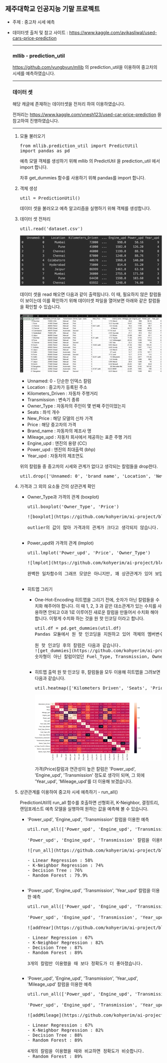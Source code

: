 ## 제주대학교 인공지능 기말 프로젝트

- 주제 : 중고차 시세 예측

- 데이터셋 출처 및 참고 사이트 : https://www.kaggle.com/avikasliwal/used-cars-price-prediction

  --------

  ### mllib - prediction_util

  https://github.com/yungbyun/mllib 의 prediction_util을 이용하여 중고차의 시세를 예측하였습니다.

  --------

  ### 데이터 셋

  해당 캐글에 존재하는 데이터셋을 전처리 하여 이용하였습니다.

  전처리는 https://www.kaggle.com/vnesh123/used-car-price-prediction 을 참고하여 진행하였습니다.

  -------
  
  1. 모듈 불러오기
  
     <pre>from mllib.prediction_util import PredictUtil
     import pandas as pd
     </pre>
  
     예측 모델 객체를 생성하기 위해 mllib 의 PredictUtil 을 prediction_util 에서 import 합니다.
  
     차후 get_dummies 함수를 사용하기 위해 pandas를 import 합니다.
  
  2. 객체 생성
  
     <pre>util = PredictionUtil()
     </pre>
  
     데이터 셋을 불러오고 예측 알고리즘을 실행하기 위해 객체를 생성합니다.
  
  3. 데이터 셋 전처리
  
     <pre>util.read('dataset.csv')
     </pre>
  
     ![read](https://github.com/kohyerim/ai-project/blob/master/read.png)
  
     데이터 셋을 read 해오면 다음과 같이 출력됩니다.
     이 때, 필요하지 않은 칼럼들이 보이는데 이를 확인하기 위해 데이터셋 파일을 열어보면 아래와 같은 칼럼들을 확인할 수 있습니다.
  
     ![dataset](https://github.com/kohyerim/ai-project/blob/master/dataset_pic.png)
  
     - Unnamed: 0 - 단순한 인덱스 칼럼
     - Location : 중고차가 등록된 주소
     - Kilometers_Driven : 자동차 주행거리
     - Transmission : 변속기 종류
     - Owner_Type : 자동차의 주인이 몇 번째 주인이었는지
     - Seats : 좌석 개수
     - New_Price : 해당 모델의 신차 가격
     - Price : 해당 중고차의 가격
     - Brand_name : 자동차의 제조사 명
     - Mileage_upd : 자동차 회사에서 제공하는 표준 주행 거리
     - Engine_upd : 엔진의 용량 (CC)
     - Power_upd : 엔진의 최대출력 (bhp)
     - Year_upd : 자동차의 제조연도
  
     위의 칼럼들 중 중고차의 시세와 관계가 없다고 생각되는 칼럼들을 drop한다.
  
     <pre>util.drop(['Unnamed: 0', 'brand_name', 'Location', 'New_Price'])
     </pre>
  
  4. 가격과 그 외의 요소들 간의 상관관계 확인
  
     - Owner_Type과 가격의 관계 (boxplot)
  
       <pre>util.boxplot('Owner_Type', 'Price')
  
       ![boxplot](https://github.com/kohyerim/ai-project/blob/master/boxplot.png)
  
       outlier의 값이 많아 가격과의 관계가 크다고 생각되지 않습니다.
  
     - Power_upd와 가격의 관계 (lmplot)
  
       <pre>util.lmplot('Power_upd', 'Price', 'Owner_Type')
  
       ![lmplot](https://github.com/kohyerim/ai-project/blob/master/lmplot.png)
  
       완벽한 일차함수의 그래프 모양은 아니지만, 꽤 상관관계가 있어 보입니다.
  
     - 히트맵 그리기
  
       - One-Hot-Encoding
         히트맵을 그리기 전에, 숫자가 아닌 칼럼들을 수치화 해주어야 합니다.
         이 때 1, 2, 3 과 같은 대소관계가 있는 수치를 사용하면 안되고 0과 1로 이루어진 새로운 칼럼을 만들어서 수치화 해야 합니다.
         이렇게 수치화 하는 것을 원 핫 인코딩 이라고 합니다.
         <pre>util.df = pd.get_dummies(util.df)
         Pandas 모듈에서 원 핫 인코딩을 지원하고 있어 객체의 멤버변수인 df에 접근하여 원 핫 인코딩을 해주는 get_dummies 함수를 실행합니다.
  
         원 핫 인코딩 후의 칼럼은 다음과 같습니다.
         ![get_dummies](https://github.com/kohyerim/ai-project/blob/master/get_dummies.png)
         숫자형이 아닌 칼럼이었던 Fuel_Type, Transmission, Owner_Type 칼럼이 숫자화 된 칼럼으로 변경된 것을 확인할 수 있습니다.
  
       - 히트맵 출력
         원 핫 인코딩 후, 칼럼들을 모두 이용해 히트맵을 그려보면 다음과 같습니다.
         <pre>util.heatmap(['Kilometers_Driven', 'Seats', 'Price', 		'Mileage_upd','Engine_upd','Power_upd', 'Year_upd', 'Fuel_Type_CNG', 'Fuel_Type_Diesel','Fuel_Type_Electric', 'Fuel_Type_LPG', 'Fuel_Type_Petrol','Transmission_Automatic', 'Transmission_Manual', 'Owner_Type_First','Owner_Type_Fourth & Above', 'Owner_Type_Second', 'Owner_Type_Third'])</pre>
  
         ![heatmap](https://github.com/kohyerim/ai-project/blob/master/Heatmap.png)
  
         가격(Price)칼럼과 연관성이 높은 칼럼은 'Power_upd', 'Engine_upd', 'Transmission' 정도로 생각이 되며, 그 외에 'Year_upd', 'Mileage_upd'를 더 이용해 보겠습니다.
  
  5. 상관관계를 이용하여 중고차 시세 예측하기 - run_all()
  
     PredictionUtil의 run_all 함수를 호출하면 선형회귀, K-Neighbor, 결정트리, 랜덤포레스트 예측 모델을 실행하여 원하는 값을 예측해 볼 수 있습니다.
  
     - 'Power_upd', 'Engine_upd', 'Transmission' 칼럼을 이용한 예측
  
       <pre>util.run_all(['Power_upd', 'Engine_upd', 'Transmission_Manual'], 'Price')
  
       'Power_upd', 'Engine_upd', 'Transmission' 칼럼을 이용해 가격을 예측하고, 그 정확도를 확인하면 다음과 같습니다.
  
       ![run_all](https://github.com/kohyerim/ai-project/blob/master/run_all.png)
  
       - Linear Regression : 58%
       - K-Neighbor Regression : 74%
       - Decision Tree : 76%
       - Random Forest : 79.9%
  
     - 'Power_upd', 'Engine_upd', 'Transmission', 'Year_upd' 칼럼을 이용한 예측
  
       <pre>util.run_all(['Power_upd', 'Engine_upd', 'Transmission_Manual', 'Year_upd'], 'Price')
  
       'Power_upd', 'Engine_upd', 'Transmission', 'Year_upd' 칼럼을 이용해 가격을 예측하고, 그 정확도를 확인하면 다음과 같습니다.
  
       ![addYear](https://github.com/kohyerim/ai-project/blob/master/addYear.png)
  
       - Linear Regression : 67%
       - K-Neighbor Regression : 82%
       - Decision Tree : 87%
       - Random Forest : 89%
  
       3개의 칼럼만 이용했을 때 보다 정확도가 더 좋아졌습니다.
  
     - 'Power_upd', 'Engine_upd', 'Transmission', 'Year_upd', 'Mileage_upd' 칼럼을 이용한 예측
  
       <pre>util.run_all(['Power_upd', 'Engine_upd', 'Transmission_Manual', 'Year_upd', 'Mileage_upd'], 'Price')
  
       'Power_upd', 'Engine_upd', 'Transmission', 'Year_upd', 'Mileage_upd' 칼럼을 이용해 가격을 예측하고, 그 정확도를 확인하면 다음과 같습니다.
  
       ![addMileage](https://github.com/kohyerim/ai-project/blob/master/addMileage.png)
  
       - Linear Regression : 67%
       - K-Neighbor Regression : 82%
       - Decision Tree : 88%
       - Random Forest : 89%
  
       4개의 칼럼을 이용했을 때와 비교하면 정확도가 비슷합니다.
       - Random Forest : 89%
